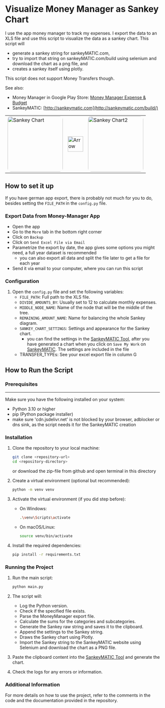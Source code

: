 # Visualize Money Manager as Sankey Chart

I use the app money manager to track my expenses. I export the data to an XLS file and use this script to visualize the data as a sankey chart. This script will 
* generate a sankey string for sankeyMATIC.com,
* try to import that string on sankeyMATIC.com/build using selenium and download the chart as a png file, and
* creates a sankey itself using plotly. 

This script does not support Money Transfers though.

See also:
* Money Manager in Google Play Store: [Money Manager Expense & Budget](https://play.google.com/store/apps/details?id=com.realbyteapps.moneymanagerfree&hl=en)
* SankeyMATIC: [http://sankeymatic.com](http://sankeymatic.com/build/)

<table style="border: none;">
  <tr>
    <td><img src="https://play-lh.googleusercontent.com/ikbN8scDWum2l6zGkmBrLFMsxOQvzTZT6UcIAYJ_dxBDAv9Ub7YE640cliaooDiWMzs=w240-h480" alt="Sankey Chart" width="180" height="180" style="border-radius: 10px;"></td>
    <td><img src="https://upload.wikimedia.org/wikipedia/commons/5/53/Arrow_right_font_awesome.svg" alt="Arrow" width="50" height="50"></td>
    <td><img src="https://sankeymatic.com/gallery/i/1993-thumbnail.png" alt="Sankey Chart2" width="180" height="180" style="border-radius: 10px;"></td>
  </tr>
</table>

## How to set it up
If you have german app export, there is probably not much for you to do, besides setting the `FILE_PATH` in the `config.py` file.

### Export Data from Money-Manager App
* Open the app
* Go to the `More` tab in the bottom right corner
* Click on `Backup`
* Click on `Send Excel File via Email`
* Parametrize the export by date, the app gives some options you might need, a full year dataset is recommended
   * you can also export all data and split the file later to get a file for each year
* Send it via email to your computer, where you can run this script

### Configuration
1. Open the `config.py` file and set the following variables:
    - `FILE_PATH`: Full path to the XLS file.
    - `DIVIDE_AMOUNTS_BY`: Usually set to 12 to calculate monthly expenses.
    - `MIDDLE_NODE_NAME`: Name of the node that will be the middle of the tree.
    - `REMAINING_AMOUNT_NAME`: Name for balancing the whole Sankey diagram.
    - `SANKEY_CHART_SETTINGS`: Settings and appearance for the Sankey chart.
      - you can find the settings in the [SankeyMATIC Tool](http://sankeymatic.com/build/), after you have generated a chart
      when you click on `Save My Work` on [SankeyMATIC](http://sankeymatic.com/build/). The
      settings are included in the file
    - TRANSFER_TYPEs: See your excel export file in column G


## How to Run the Script

### Prerequisites
****
Make sure you have the following installed on your system:
- Python 3.10 or higher
- pip (Python package installer)
- make sure 'cdn.jsdelivr.net' is not blocked by your browser, adblocker or dns sink, as the script needs it for the SankeyMATIC creation

### Installation

1. Clone the repository to your local machine:

    ```sh
    git clone <repository-url>
    cd <repository-directory>
    ```
   
   or download the zip-file from github and open terminal in this directory

2. Create a virtual environment (optional but recommended):

    ```sh
    python -m venv venv
    ```

3. Activate the virtual environment (if you did step before):

    - On Windows:

        ```sh
        .\venv\Scripts\activate
        ```

    - On macOS/Linux:

        ```sh
        source venv/bin/activate
        ```

4. Install the required dependencies:

    ```sh
    pip install -r requirements.txt
    ```

### Running the Project

1. Run the main script:

    ```sh
    python main.py
    ```

2. The script will:
    - Log the Python version.
    - Check if the specified file exists.
    - Parse the MoneyManager export file.
    - Calculate the sums for the categories and subcategories.
    - Generate the Sankey raw string and saves it to the clipboard.
    - Append the settings to the Sankey string.
    - Draws the Sankey chart using Plotly.
    - Import the Sankey string to the SankeyMATIC website using Selenium and download the chart as a PNG file.

3. Paste the clipboard content into the [SankeyMATIC Tool](http://sankeymatic.com/build/) and generate the chart.

4. Check the logs for any errors or information.

### Additional Information

For more details on how to use the project, refer to the comments in the code and the documentation provided in the repository.